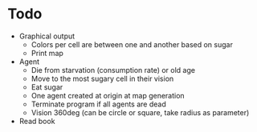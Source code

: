 # Todo
* Graphical output
    - Colors per cell are between one and another based on sugar
    - Print map
* Agent
    - Die from starvation (consumption rate) or old age
    - Move to the most sugary cell in their vision
    - Eat sugar
    - One agent created at origin at map generation
    - Terminate program if all agents are dead
    - Vision 360deg (can be circle or square, take radius as parameter)
* Read book
